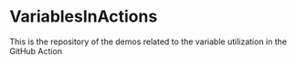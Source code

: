 # VariablesInActions
This is the repository of the demos related to the variable utilization in the GitHub Action
